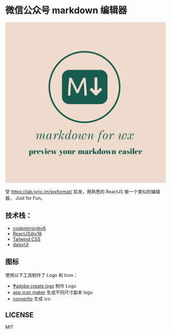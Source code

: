 # 微信公众号 markdown 编辑器

![](./public/markdown%20for%20wx-logos.jpeg)

受 https://lab.lyric.im/wxformat/ 启发，用熟悉的 ReactJS 做一个类似的编辑器， Just for Fun。

## 技术栈：

- [codemirror@v6](https://codemirror.net/)
- [ReactJS@v18](https://react.dev/)
- [Tailwind CSS](https://tailwindcss.com/)
- [daisyUI](https://daisyui.com/)

## 图标

使用以下工具制作了 Logo 和 Icon：

- [💗adobe create logo](https://www.adobe.com/express/create/logo) 制作 Logo
- [app icon maker](https://appiconmaker.co/) 生成不同尺寸副本 logo
- [convertio](https://convertio.co/) 生成 ico

## LICENSE

MIT
